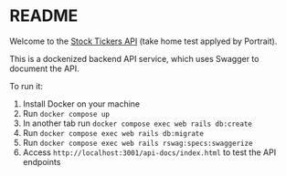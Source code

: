 # README

Welcome to the [Stock Tickers API](https://polygon.io/docs/stocks/get_v2_aggs_ticker__stocksticker__range__multiplier___timespan___from___to) (take home test applyed by Portrait).

This is a dockenized backend API service, which uses Swagger to document the API.

To run it:

1) Install Docker on your machine
2) Run `docker compose up`
3) In another tab run `docker compose exec web rails db:create`
4) Run `docker compose exec web rails db:migrate`
5) Run `docker compose exec web rails rswag:specs:swaggerize`
6) Access `http://localhost:3001/api-docs/index.html` to test the API endpoints
